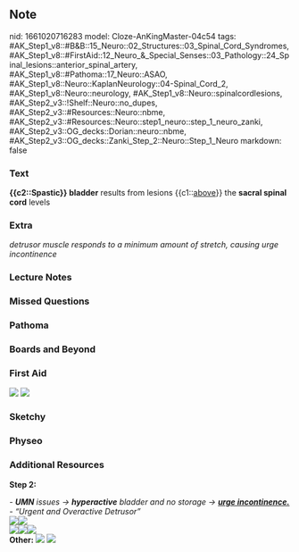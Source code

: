 ## Note
nid: 1661020716283
model: Cloze-AnKingMaster-04c54
tags: #AK_Step1_v8::#B&B::15_Neuro::02_Structures::03_Spinal_Cord_Syndromes, #AK_Step1_v8::#FirstAid::12_Neuro_&_Special_Senses::03_Pathology::24_Spinal_lesions::anterior_spinal_artery, #AK_Step1_v8::#Pathoma::17_Neuro::ASAO, #AK_Step1_v8::Neuro::KaplanNeurology::04-Spinal_Cord_2, #AK_Step1_v8::Neuro::neurology, #AK_Step1_v8::Neuro::spinalcordlesions, #AK_Step2_v3::!Shelf::Neuro::no_dupes, #AK_Step2_v3::#Resources::Neuro::nbme, #AK_Step2_v3::#Resources::Neuro::step1_neuro::step_1_neuro_zanki, #AK_Step2_v3::OG_decks::Dorian::neuro::nbme, #AK_Step2_v3::OG_decks::Zanki_Step_2::Neuro::Step_1_Neuro
markdown: false

### Text
<div>
  <b>{{c2::Spastic}} bladder</b> results from lesions
  {{c1::<u>above</u>}} the <b>sacral spinal</b> <b>cord</b> levels
</div>

### Extra
<i>detrusor muscle responds to a minimum amount of stretch, causing
urge incontinence</i>

### Lecture Notes


### Missed Questions


### Pathoma


### Boards and Beyond


### First Aid
<img src="tmpplUDyq.png"> <img src="tmpmt1mr1.png">

### Sketchy


### Physeo


### Additional Resources
<b>Step 2:</b>
<div>
  <i>- <b>UMN</b> issues → <b>hyperactive</b> bladder and no
  storage → <b><u>urge incontinence.</u></b></i>
</div>
<div>
  <i>- “Urgent and Overactive Detrusor”</i>
</div>
<div></div>
<div>
  <i><img src="wcT8F7NPInHuGFSJ5mp8eQ.png" class=
  "resizer"><img src="paste-4106413936738305.jpg" class=
  "resizer"></i>
</div>
<div>
  <i><img src="paste-2152972616204289%20(1).jpg" class=
  "resizer"><img src= 
  "Urinary%20incontinence%20differential_1566160514431.png" class= 
  "resizer"><span style="font-style: normal;"><img src= 
  "paste-1268836418453507.jpg" class="resizer"></span></i>
</div>
<div><b>Other:</b> <img src="tmpqv4KhQ.png" class="resizer">
<img src="tmpR7fSIt.png" class="resizer"></div>
